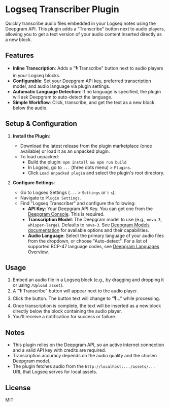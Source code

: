 # Logseq Transcriber Plugin

Quickly transcribe audio files embedded in your Logseq notes using the Deepgram API. This plugin adds a "Transcribe" button next to audio players, allowing you to get a text version of your audio content inserted directly as a new block.

## Features

*   **Inline Transcription**: Adds a "🎙️ Transcribe" button next to audio players in your Logseq blocks.
*   **Configurable**: Set your Deepgram API key, preferred transcription model, and audio language via plugin settings.
*   **Automatic Language Detection**: If no language is specified, the plugin will ask Deepgram to auto-detect the language.
*   **Simple Workflow**: Click, transcribe, and get the text as a new block below the audio.

## Setup & Configuration

1.  **Install the Plugin**:
    *   Download the latest release from the plugin marketplace (once available) or load it as an unpacked plugin.
    *   To load unpacked:
        *   Build the plugin: `npm install && npm run build`
        *   In Logseq, go to `...` (three dots menu) > `Plugins`.
        *   Click `Load unpacked plugin` and select the plugin's root directory.

2.  **Configure Settings**:
    *   Go to Logseq Settings (`...` > `Settings` or `t` `s`).
    *   Navigate to `Plugin Settings`.
    *   Find "Logseq Transcriber" and configure the following:
        *   **API Key**: Your Deepgram API Key. You can get one from the [Deepgram Console](https://console.deepgram.com/project/_/api-keys). This is required.
        *   **Transcription Model**: The Deepgram model to use (e.g., `nova-3`, `whisper-large`). Defaults to `nova-3`. See [Deepgram Models documentation](https://developers.deepgram.com/docs/model) for available options and their capabilities.
        *   **Audio Language**: Select the primary language of your audio files from the dropdown, or choose "Auto-detect". For a list of supported BCP-47 language codes, see [Deepgram Languages Overview](https://developers.deepgram.com/docs/models-languages-overview).

## Usage

1.  Embed an audio file in a Logseq block (e.g., by dragging and dropping it or using `/Upload asset`).
2.  A "🎙️ Transcribe" button will appear next to the audio player.
3.  Click the button. The button text will change to "🎙️..." while processing.
4.  Once transcription is complete, the text will be inserted as a new block directly below the block containing the audio player.
5.  You'll receive a notification for success or failure.

## Notes

*   This plugin relies on the Deepgram API, so an active internet connection and a valid API key with credits are required.
*   Transcription accuracy depends on the audio quality and the chosen Deepgram model.
*   The plugin fetches audio from the `http://localhost:.../assets/...` URL that Logseq serves for local assets.

## License

MIT